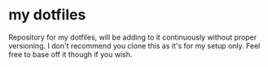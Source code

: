 # my dotfiles

Repository for my dotfiles, will be adding to it continuously without
proper versioning. I don't recommend you clone this as it's for my
setup only. Feel free to base off it though if you wish.
